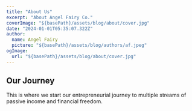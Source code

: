 ```yaml
---
title: "About Us"
excerpt: "About Angel Fairy Co."
coverImage: "${basePath}/assets/blog/about/cover.jpg"
date: "2024-01-01T05:35:07.322Z"
author:
  name: Angel Fairy
  picture: "${basePath}/assets/blog/authors/af.jpeg"
ogImage:
  url: "${basePath}/assets/blog/about/cover.jpg"
---
```


## Our Journey

This is where we start our entrepreneurial journey to multiple streams of passive income and financial freedom.  